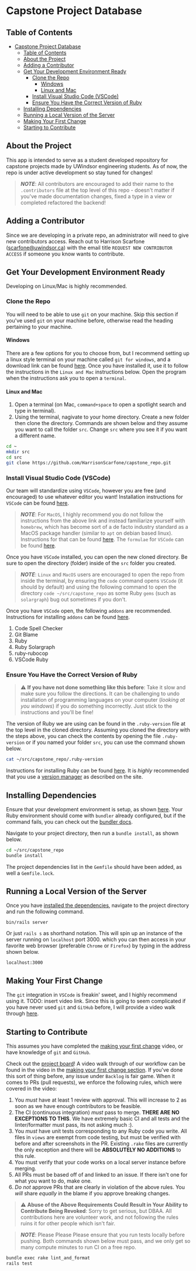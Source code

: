 # Capstone Project Database

## Table of Contents

- [Capstone Project Database](#capstone-project-database)
  - [Table of Contents](#table-of-contents)
  - [About the Project](#about-the-project)
  - [Adding a Contributor](#adding-a-contributor)
  - [Get Your Development Environment Ready](#get-your-development-environment-ready)
    - [Clone the Repo](#clone-the-repo)
      - [Windows](#windows)
      - [Linux and Mac](#linux-and-mac)
    - [Install Visual Studio Code (VSCode)](#install-visual-studio-code-vscode)
    - [Ensure You Have the Correct Version of Ruby](#ensure-you-have-the-correct-version-of-ruby)
  - [Installing Dependencies](#installing-dependencies)
  - [Running a Local Version of the Server](#running-a-local-version-of-the-server)
  - [Making Your First Change](#making-your-first-change)
  - [Starting to Contribute](#starting-to-contribute)

## About the Project

This app is intended to serve as a student developed repository for capstone projects made by UWindsor engineering students. As of now, the repo is under active development so stay tuned for changes!

>**_NOTE_**: All contributors are encouraged to add their name to the `.contributors` file at the top level of this repo - doesn't matter if you've made documentation changes, fixed a type in a view or completed refactored the backend!

## Adding a Contributor

Since we are developing in a private repo, an administrator will need to give new contributors access. Reach out to Harrison Scarfone (scarfone@uwindsor.ca) with the email title `REQUEST NEW CONTRIBUTOR ACCESS` if someone you know wants to contribute.

## Get Your Development Environment Ready

Developing on Linux/Mac is highly recommended.

### Clone the Repo
You will need to be able to use `git` on your machine. Skip this section if you've used `git` on your machine before, otherwise read the heading pertaining to your machine.

#### Windows
There are a few options for you to choose from, but I recommend setting up a linux style terminal on your machine called `git for windows`, and a download link can be found [here](https://gitforwindows.org/). Once you have installed it, use it to follow the instructions in the `Linux and Mac` instructions below. Open the program when the instructions ask you to open a `terminal`.

#### Linux and Mac
1. Open a terminal (on Mac, `command+space` to open a spotlight search and type in terminal).
2. Using the terminal, nagivate to your home directory. Create a new folder then clone the directory. Commands are shown below and they assume you want to call the folder `src`. Change `src` where you see it if you want a different name.

```bash
cd ~
mkdir src
cd src
git clone https://github.com/HarrisonScarfone/capstone_repo.git
```

### Install Visual Studio Code (VSCode)
Our team will standardize using `VSCode`, however you are free (and encouraged) to use whatever editor you want! Installation instructions for `VSCode` can be found [here](https://code.visualstudio.com/docs/setup/setup-overview).

>**_NOTE_**: For `MacOS`, I highly recommend you do not follow the instructions from the above link and instead familiarize yourself with `homebrew`, which has become sort of a de facto industry standard as a MacOS package handler (similar to `apt` on debian based linux). Instructions for that can be found [here](https://brew.sh/). The `formulae` for `VSCode` can be found [here](https://formulae.brew.sh/cask/visual-studio-code).

Once you have `VSCode` installed, you can open the new cloned directory. Be sure to open the directory (folder) inside of the `src` folder you created.

>**_NOTE_**: `Linux` and `MacOS` users are encouraged to open the repo from inside the terminal, by ensuring the `code` command opens `VSCode` (it should by default) and using the following command to open the directory `code ~/src/capstone_repo` as some Ruby `gems` (such as `solargraph`) bug out sometimes if you don't.

Once you have `VSCode` open, the following `addons` are recommended. Instructions for installing `addons` can be found [here](https://code.visualstudio.com/docs/editor/extension-marketplace). 

1. Code Spell Checker
2. Git Blame
3. Ruby
4. Ruby Solargraph
5. ruby-rubocop
6. VSCode Ruby

### Ensure You Have the Correct Version of Ruby

> :warning: **If you have not done something like this before**: Take it slow and make sure you follow the directions.  It can be challenging to undo installation of programming languages on your computer (*looking at you windows*) if you do something incorrectly. Just stick to the instructions and you'll be fine!

The version of Ruby we are using can be found in the `.ruby-version` file at the top level in the cloned directory. Assuming you cloned the directory with the steps above, you can check the contents by opening the file `.ruby-version` or if you named your folder `src`, you can use the command shown below.

```bash
cat ~/src/capstone_repo/.ruby-version
```

Instructions for installing Ruby can be found [here](https://www.ruby-lang.org/en/documentation/installation/). It is *highly* recommended that you use a [version manager](https://www.ruby-lang.org/en/documentation/installation/#managers) as described on the site.


## Installing Dependencies

Ensure that your development environment is setup, as shown [here](#get-your-development-environment-ready). Your Ruby environment should come with `bundler` already configured, but if the command fails, you can check out the [bundler docs](https://bundler.io/).

Navigate to your project directory, then run a `bundle install`, as shown below.

```bash
cd ~/src/capstone_repo
bundle install
```

The project dependencies list in the `Gemfile` should have been added, as well a `Gemfile.lock`.

## Running a Local Version of the Server

Once you have [installed the dependencies](#installing-dependencies), navigate to the project directory and run the following command.
```shell
bin/rails server
```
Or just `rails s` as shorthand notation. This will spin up an instance of the server running on `localhost` port 3000. which you can then access in your favorite web browser (preferable `Chrome` or `Firefox`) by typing in the address shown below.

```shell
localhost:3000
```

## Making Your First Change

The `git` integration in `VSCode` is freakin' sweet, and I highly recommend using it. TODO: insert video link. Since this is going to seem complicated if you have never used `git` and `GitHub` before, I will provide a video walk through [here]().

## Starting to Contribute

This assumes you have completed the [making your first change](#making-your-first-change) video, or have knowledge of `git` and `GitHub`.

Check out the [project board](https://github.com/HarrisonScarfone/capstone_repo/projects/1)! A video walk through of our workflow can be found in the video in the [making your first change section](#making-your-first-change). If you've done this sort of thing before, any issue under `Backlog` is fair game. When it comes to PRs (pull requests), we enforce the following rules, which were covered in the video:

1. You *must* have at least 1 review with approval. This will increase to 2 as soon as we have enough contributors to be feasible.
2. The CI (continuous integration) *must* pass to merge. **THERE ARE NO EXCEPTIONS TO THIS**. We have extremely basic CI and all tests and the linter/formatter must pass, its not asking much :).
3. You *must* have unit tests corresponding to any Ruby code you write. All files in `views` are exempt from code testing, but must be verified with before and after screenshots in the PR. Existing `.rake` files are currently the only exception and there will be **ABSOLUTELY NO ADDITIONS** to this rule.
4. You must verify that your code works on a local server instance before merging.
5. All PRs must be based off of and linked to an issue. If there isn't one for what you want to do, make one.
6. *Do not* approve PRs that are clearly in violation of the above rules. You *will* share *equally* in the blame if you approve breaking changes.

> :warning: **Abuse of the Above Requirements Could Result in Your Ability to Contribute Being Revoked**: Sorry to get serious, but DBAA. All contributions here are volunteer work, and not following the rules ruins it for other people which isn't fair.

>**_NOTE_**: Please Please Please ensure that you run tests locally before pushing. Both commands shown below must pass, and we only get so many compute minutes to run CI on a free repo.

```bash
bundle exec rake lint_and_format
rails test
```
